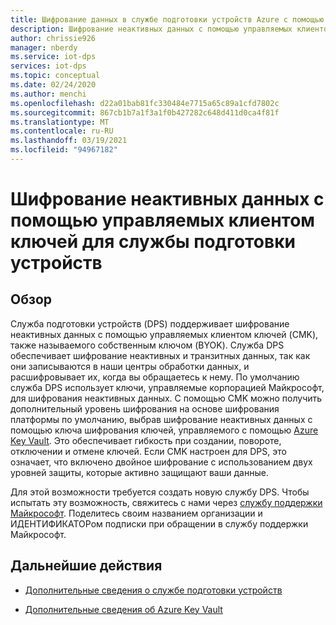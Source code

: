 ```yaml
---
title: Шифрование данных в службе подготовки устройств Azure с помощью ключей, управляемых клиентом | Документация Майкрософт
description: Шифрование неактивных данных с помощью управляемых клиентом ключей для службы подготовки устройств
author: chrissie926
manager: nberdy
ms.service: iot-dps
services: iot-dps
ms.topic: conceptual
ms.date: 02/24/2020
ms.author: menchi
ms.openlocfilehash: d22a01bab81fc330484e7715a65c89a1cfd7802c
ms.sourcegitcommit: 867cb1b7a1f3a1f0b427282c648d411d0ca4f81f
ms.translationtype: MT
ms.contentlocale: ru-RU
ms.lasthandoff: 03/19/2021
ms.locfileid: "94967182"
---
```

# <a name="encryption-of-data-at-rest-with-customer-managed-keys-for-device-provisioning-service"></a>Шифрование неактивных данных с помощью управляемых клиентом ключей для службы подготовки устройств

## <a name="overview"></a>Обзор

Служба подготовки устройств (DPS) поддерживает шифрование неактивных данных с помощью управляемых клиентом ключей (CMK), также называемого собственным ключом (BYOK). Служба DPS обеспечивает шифрование неактивных и транзитных данных, так как они записываются в наши центры обработки данных, и расшифровывает их, когда вы обращаетесь к нему. По умолчанию служба DPS использует ключи, управляемые корпорацией Майкрософт, для шифрования неактивных данных. С помощью CMK можно получить дополнительный уровень шифрования на основе шифрования платформы по умолчанию, выбрав шифрование неактивных данных с помощью ключа шифрования ключей, управляемого с помощью [Azure Key Vault](https://azure.microsoft.com/services/key-vault/). Это обеспечивает гибкость при создании, повороте, отключении и отмене ключей. Если CMK настроен для DPS, это означает, что включено двойное шифрование с использованием двух уровней защиты, которые активно защищают ваши данные. 

Для этой возможности требуется создать новую службу DPS. Чтобы испытать эту возможность, свяжитесь с нами через [службу поддержки Майкрософт](https://azure.microsoft.com/support/create-ticket/). Поделитесь своим названием организации и ИДЕНТИФИКАТОРом подписки при обращении в службу поддержки Майкрософт.


## <a name="next-steps"></a>Дальнейшие действия

* [Дополнительные сведения о службе подготовки устройств](./index.yml)

* [Дополнительные сведения об Azure Key Vault](../key-vault/general/overview.md)
